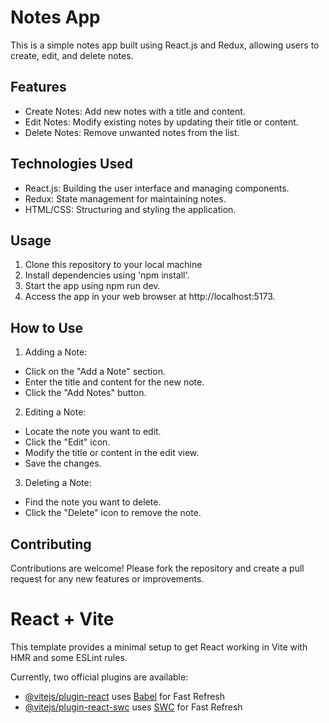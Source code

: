
# Notes App

This is a simple notes app built using React.js and Redux, allowing users to create, edit, and delete notes.

## Features
* Create Notes: Add new notes with a title and content.
* Edit Notes: Modify existing notes by updating their title or content.
* Delete Notes: Remove unwanted notes from the list.
  
## Technologies Used
* React.js: Building the user interface and managing components.
* Redux: State management for maintaining notes.
* HTML/CSS: Structuring and styling the application.

## Usage
1. Clone this repository to your local machine
2. Install dependencies using 'npm install'.
3. Start the app using npm run dev.
4. Access the app in your web browser at http://localhost:5173.

## How to Use
1. Adding a Note:
* Click on the "Add a Note" section.
* Enter the title and content for the new note.
* Click the "Add Notes" button.
  
 2. Editing a Note:
* Locate the note you want to edit.
* Click the "Edit" icon.
* Modify the title or content in the edit view.
* Save the changes.
  
3. Deleting a Note:
* Find the note you want to delete.
* Click the "Delete" icon to remove the note.
  
## Contributing
Contributions are welcome! Please fork the repository and create a pull request for any new features or improvements.

# React + Vite
This template provides a minimal setup to get React working in Vite with HMR and some ESLint rules.

Currently, two official plugins are available:
- [@vitejs/plugin-react](https://github.com/vitejs/vite-plugin-react/blob/main/packages/plugin-react/README.md) uses [Babel](https://babeljs.io/) for Fast Refresh
- [@vitejs/plugin-react-swc](https://github.com/vitejs/vite-plugin-react-swc) uses [SWC](https://swc.rs/) for Fast Refresh
